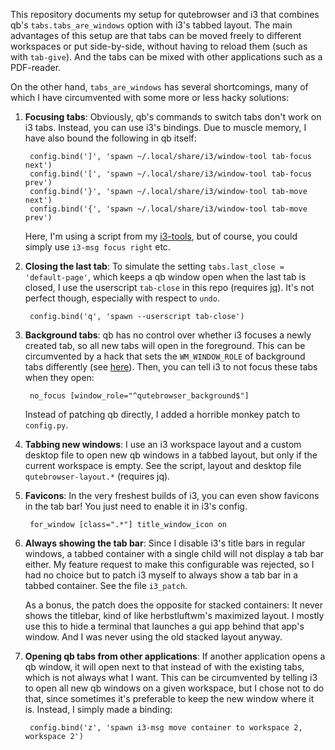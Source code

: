 This repository documents my setup for qutebrowser and i3 that combines qb's
`tabs.tabs_are_windows` option with i3's tabbed layout. The main advantages of
this setup are that tabs can be moved freely to different workspaces or put
side-by-side, without having to reload them (such as with `tab-give`). And the
tabs can be mixed with other applications such as a PDF-reader.

On the other hand, `tabs_are_windows` has several shortcomings, many of which I
have circumvented with some more or less hacky solutions:

1. **Focusing tabs**: Obviously, qb's commands to switch tabs don't
   work on i3 tabs. Instead, you can use i3's bindings.
   Due to muscle memory, I have also bound the following in qb itself:

        config.bind(']', 'spawn ~/.local/share/i3/window-tool tab-focus next')
        config.bind('[', 'spawn ~/.local/share/i3/window-tool tab-focus prev')
        config.bind('}', 'spawn ~/.local/share/i3/window-tool tab-move next')
        config.bind('{', 'spawn ~/.local/share/i3/window-tool tab-move prev')

   Here, I'm using a script from my
   [i3-tools](https://github.com/miseran/i3-tools), but of course, you could
   simply use `i3-msg focus right` etc.

2. **Closing the last tab**: To simulate the setting `tabs.last_close =
   'default-page'`, which keeps a qb window open when the last tab is closed, I
   use the userscript `tab-close` in this repo (requires
   [jq](https://github.com/stedolan/jq)). It's not perfect though, especially
   with respect to `undo`.

        config.bind('q', 'spawn --userscript tab-close')

3. **Background tabs**: qb has no control over whether i3 focuses a newly
   created tab, so all new tabs will open in the foreground. This can be
   circumvented by a hack that sets the `WM_WINDOW_ROLE` of background tabs
   differently (see [here](https://github.com/qutebrowser/qutebrowser/issues/3819)).
   Then, you can tell i3 to not focus these tabs when they open:

        no_focus [window_role="^qutebrowser_background$"]

   Instead of patching qb directly, I added a horrible monkey patch to
   `config.py`.

4. **Tabbing new windows**: I use an i3 workspace layout and a custom desktop
   file to open new qb windows in a tabbed layout, but only if the
   current workspace is empty. See the script, layout and desktop file
   `qutebrowser-layout.*` (requires jq).

5. **Favicons**: In the very freshest builds of i3, you can even show favicons
   in the tab bar! You just need to enable it in i3's config.

        for_window [class=".*"] title_window_icon on

6. **Always showing the tab bar**: Since I disable i3's title bars in regular
   windows, a tabbed container with a single child will not display a tab bar
   either. My feature request to make this configurable was rejected, so I had
   no choice but to patch i3 myself to always show a tab bar in a tabbed
   container. See the file `i3_patch`.

   As a bonus, the patch does the opposite for stacked containers: It never
   shows the titlebar, kind of like herbstluftwm's maximized layout. I mostly
   use this to hide a terminal that launches a gui app behind that app's window.
   And I was never using the old stacked layout anyway.

7. **Opening qb tabs from other applications**: If another application opens a
   qb window, it will open next to that instead of with the existing tabs, which
   is not always what I want. This can be circumvented by telling i3 to open all
   new qb windows on a given workspace, but I chose not to do that, since
   sometimes it's preferable to keep the new window where it is. Instead, I
   simply made a binding:

        config.bind('z', 'spawn i3-msg move container to workspace 2, workspace 2')
